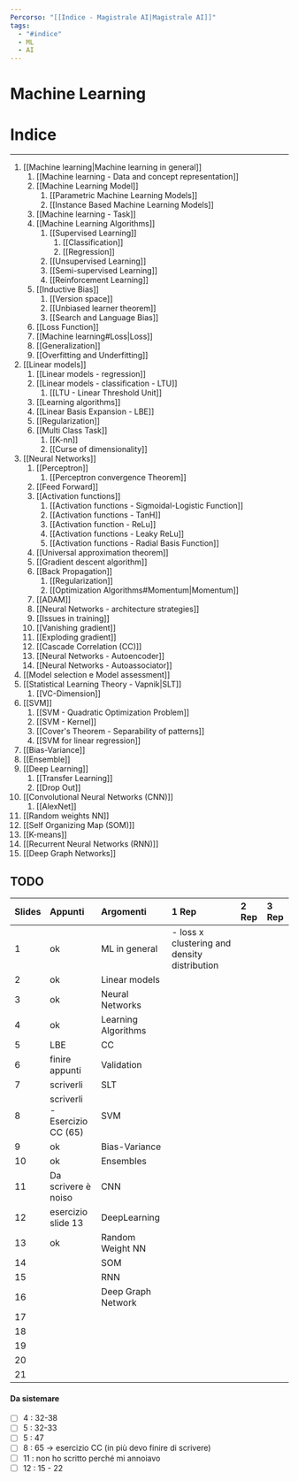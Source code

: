 ```yaml
---
Percorso: "[[Indice - Magistrale AI|Magistrale AI]]"
tags:
  - "#indice"
  - ML
  - AI
---
```

# Machine Learning

# Indice
---
1. [[Machine learning|Machine learning in general]]
	1. [[Machine learning - Data and concept representation]]
	2. [[Machine Learning Model]]
		1. [[Parametric Machine Learning Models]]
		2. [[Instance Based Machine Learning Models]]
	3. [[Machine learning - Task]]
	4. [[Machine Learning Algorithms]]
		1. [[Supervised Learning]]
			1. [[Classification]]
			2. [[Regression]]
		2. [[Unsupervised Learning]]
		3. [[Semi-supervised Learning]]
		4. [[Reinforcement Learning]]
	5. [[Inductive Bias]]
		1. [[Version space]]
		2. [[Unbiased learner theorem]]
		3. [[Search and Language Bias]]
	6. [[Loss Function]]
	7. [[Machine learning#Loss|Loss]]
	8. [[Generalization]]
	9. [[Overfitting and Underfitting]]
2. [[Linear models]]
	1. [[Linear models - regression]]
	2. [[Linear models - classification - LTU]]	 
		1. [[LTU - Linear Threshold Unit]]
	3. [[Learning algorithms]]
	4. [[Linear Basis Expansion - LBE]]
	5. [[Regularization]]
	6. [[Multi Class Task]]
		1. [[K-nn]]
		2.  [[Curse of dimensionality]]
3. [[Neural Networks]]
	1. [[Perceptron]]
		1. [[Perceptron convergence Theorem]]
	2. [[Feed Forward]]
	3. [[Activation functions]]
		1. [[Activation functions - Sigmoidal-Logistic Function]]
		2. [[Activation functions - TanH]]
		3. [[Activation function - ReLu]]
		4. [[Activation functions - Leaky ReLu]]
		5. [[Activation functions - Radial Basis Function]]
	4. [[Universal approximation theorem]]
	5. [[Gradient descent algorithm]]
	6. [[Back Propagation]]
		1. [[Regularization]]
		2. [[Optimization Algorithms#Momentum|Momentum]]
	7. [[ADAM]]
	8. [[Neural Networks - architecture strategies]]
	9. [[Issues in training]]
	10. [[Vanishing gradient]]
	11. [[Exploding gradient]]
	12. [[Cascade Correlation (CC)]]
	13. [[Neural Networks - Autoencoder]]
	14. [[Neural Networks - Autoassociator]] 
4. [[Model selection e Model assessment]]
5. [[Statistical Learning Theory - Vapnik|SLT]]
	1. [[VC-Dimension]]
6. [[SVM]]
	1. [[SVM - Quadratic Optimization Problem]]
	2. [[SVM - Kernel]]
	3. [[Cover's Theorem - Separability of patterns]]
	4. [[SVM for linear regression]]
7. [[Bias-Variance]]
8. [[Ensemble]]
9. [[Deep Learning]]
	1. [[Transfer Learning]]
	2. [[Drop Out]]
10. [[Convolutional Neural Networks (CNN)]]
	1. [[AlexNet]]
11. [[Random weights NN]]
12. [[Self Organizing Map (SOM)]]
13. [[K-means]]
14. [[Recurrent Neural Networks (RNN)]]
15. [[Deep Graph Networks]]



## TODO

| Slides | Appunti                          | Argomenti           | 1 Rep                                        | 2 Rep | 3 Rep |
| :----- | :------------------------------- | :------------------ | :------------------------------------------- | :---- | :---- |
| 1      | ok                               | ML in general       | - loss x clustering and density distribution |       |       |
| 2      | ok                               | Linear models       |                                              |       |       |
| 3      | ok                               | Neural Networks     |                                              |       |       |
| 4      | ok                               | Learning Algorithms |                                              |       |       |
| 5      | LBE                              | CC                  |                                              |       |       |
| 6      | finire appunti                   | Validation          |                                              |       |       |
| 7      | scriverli                        | SLT                 |                                              |       |       |
| 8      | scriverli<br>- Esercizio CC (65) | SVM                 |                                              |       |       |
| 9      | ok                               | Bias-Variance       |                                              |       |       |
| 10     | ok                               | Ensembles           |                                              |       |       |
| 11     | Da scrivere è noiso              | CNN                 |                                              |       |       |
| 12     | esercizio slide 13               | DeepLearning        |                                              |       |       |
| 13     | ok                               | Random Weight NN    |                                              |       |       |
| 14     |                                  | SOM                 |                                              |       |       |
| 15     |                                  | RNN                 |                                              |       |       |
| 16     |                                  | Deep Graph Network  |                                              |       |       |
| 17     |                                  |                     |                                              |       |       |
| 18     |                                  |                     |                                              |       |       |
| 19     |                                  |                     |                                              |       |       |
| 20     |                                  |                     |                                              |       |       |
| 21     |                                  |                     |                                              |       |       |


#### Da sistemare
- [ ] 4 : 32-38
- [ ] 5 : 32-33
- [ ] 5 : 47
- [ ] 8 : 65 -> esercizio CC (in più devo finire di scrivere)
- [ ] 11 : non ho scritto perché mi annoiavo
- [ ] 12 : 15 - 22